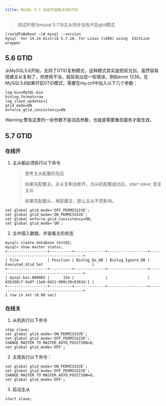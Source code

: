 ```yaml
---
title: MySQL 5.7 在线开启和关闭GTID
---
```


> 测试环境为mysql 5.7.18主从同步没有开启gtid模式

```shell
[root@ToBeRoot ~]# mysql --version
mysql  Ver 14.14 Distrib 5.7.18, for Linux (i686) using  EditLine wrapper
```

## 5.6 GTID

从MySQL5.6开始，支持了GTID复制模式，这种模式其实是把双刃剑，虽然容易搭建主从复制了，但使用不当，就容易出现一些错误，例如error 1236。在MySQL5.6如果开启GTID模式，需要在my.cnf中加入以下几个参数：

```shell
log-bin=MySQL-bin
binlog_format=row
log_slave_updates=1
gtid_mode=ON
enforce_gtid_consistency=ON

```

Warning:警告这里的一些参数不是动态参数，也就是需要重启服务才能生效。

## 5.7 GTID

### 在线开

1. 主从都必须执行以下命令

   > 思考主从配置的先后
   >
   > 如果先配置主，主从复制会断开，当从机配置成功后，start slave; 恢复主从
   >
   > 如果先配置从，再配置主，那么主从不受影响。

```shell
set global gtid_mode='OFF_PERMISSIVE';
set global gtid_mode='ON_PERMISSIVE';
set global enforce_gtid_consistency=ON;
set global gtid_mode='ON';
```

2. 主中插入数据，并查看主的状态

```shell
mysql> create database test02;
mysql> show master status;
+------------------+----------+--------------+------------------+----------------------------------------+
| File             | Position | Binlog_Do_DB | Binlog_Ignore_DB | Executed_Gtid_Set                      |
+------------------+----------+--------------+------------------+----------------------------------------+
| mysql-bin.000005 |      154 |              |                  | 82b160c7-9a8f-11e6-8412-000c29c6361d:1 |
+------------------+----------+--------------+------------------+----------------------------------------+
1 row in set (0.00 sec)
```

### 在线关

1. 从机执行以下命令

```shell
stop slave;
set global gtid_mode='ON_PERMISSIVE';
set global gtid_mode='OFF_PERMISSIVE';
CHANGE MASTER TO MASTER_AUTO_POSITION=0;
set global gtid_mode='OFF';
```

2. 主库执行以下命令：

```shell
set global gtid_mode='ON_PERMISSIVE';
set global gtid_mode='OFF_PERMISSIVE';
CHANGE MASTER TO MASTER_AUTO_POSITION=0;
set global gtid_mode='OFF';
```

3. 启动主从

```shell
start slave;
```
